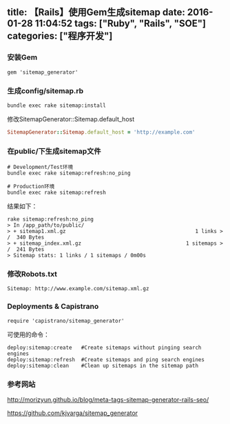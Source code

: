 title: 【Rails】使用Gem生成sitemap
date: 2016-01-28 11:04:52
tags: ["Ruby", "Rails", "SOE"]
categories: ["程序开发"]
---
### 安装Gem

```ruby:Gemfile
gem 'sitemap_generator'
```

### 生成config/sitemap.rb

```
bundle exec rake sitemap:install
```
修改SitemapGenerator::Sitemap.default_host

```ruby:config/sidemap.rb
SitemapGenerator::Sitemap.default_host = 'http://example.com'
```

### 在public/下生成sitemap文件
```
# Development/Test环境
bundle exec rake sitemap:refresh:no_ping

# Production环境
bundle exec rake sitemap:refresh
```

<!-- more -->

结果如下：

```
rake sitemap:refresh:no_ping
> In /app_path/to/public/
> + sitemap1.xml.gz                                          1 links > /  340 Bytes
> + sitemap_index.xml.gz                                  1 sitemaps > /  241 Bytes
> Sitemap stats: 1 links / 1 sitemaps / 0m00s
```

### 修改Robots.txt
```Robots.txt
Sitemap: http://www.example.com/sitemap.xml.gz
```

### Deployments & Capistrano

```Capfile
require 'capistrano/sitemap_generator'
```
可使用的命令：

```
deploy:sitemap:create   #Create sitemaps without pinging search engines
deploy:sitemap:refresh  #Create sitemaps and ping search engines
deploy:sitemap:clean    #Clean up sitemaps in the sitemap path
```

### 参考网站

http://morizyun.github.io/blog/meta-tags-sitemap-generator-rails-seo/

https://github.com/kjvarga/sitemap_generator
